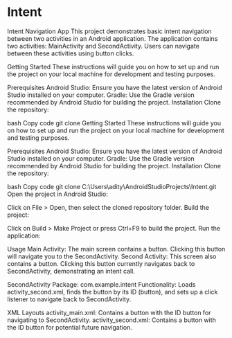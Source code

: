 # Intent
Intent Navigation App
This project demonstrates basic intent navigation between two activities in an Android application. The application contains two activities: MainActivity and SecondActivity. Users can navigate between these activities using button clicks.

Getting Started
These instructions will guide you on how to set up and run the project on your local machine for development and testing purposes.

Prerequisites
Android Studio: Ensure you have the latest version of Android Studio installed on your computer.
Gradle: Use the Gradle version recommended by Android Studio for building the project.
Installation
Clone the repository:

bash
Copy code
git clone Getting Started
These instructions will guide you on how to set up and run the project on your local machine for development and testing purposes.

Prerequisites
Android Studio: Ensure you have the latest version of Android Studio installed on your computer.
Gradle: Use the Gradle version recommended by Android Studio for building the project.
Installation
Clone the repository:

bash
Copy code
git clone C:\Users\adity\AndroidStudioProjects\Intent\.git
Open the project in Android Studio:

Click on File > Open, then select the cloned repository folder.
Build the project:

Click on Build > Make Project or press Ctrl+F9 to build the project.
Run the application:

Usage
Main Activity: The main screen contains a button. Clicking this button will navigate you to the SecondActivity.
Second Activity: This screen also contains a button. Clicking this button currently navigates back to SecondActivity, demonstrating an intent call.

SecondActivity
Package: com.example.intent
Functionality: Loads activity_second.xml, finds the button by its ID (button), and sets up a click listener to navigate back to SecondActivity.

XML Layouts
activity_main.xml: Contains a button with the ID button for navigating to SecondActivity.
activity_second.xml: Contains a button with the ID button for potential future navigation.
